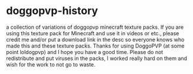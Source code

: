 # doggopvp-history
a collection of variations of doggopvp minecraft texture packs.
If you are using this texture pack for Minecraft and use it in videos or etc., please credit me and/or put a download link in the desc so everyone knows who made this and these texture packs.
Thanks for using DoggoPVP (at some point loldogpvp) and I hope you have a good time.
Please do not redistribute and put viruses in the packs, I worked really hard on them and wish for the work to not go to waste.
